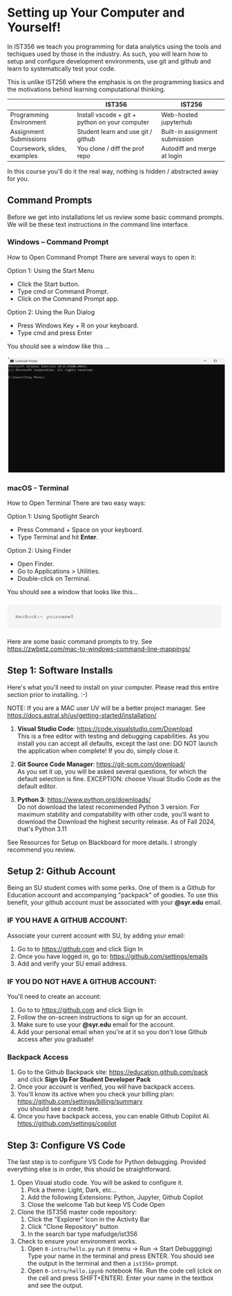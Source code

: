 # Setting up Your Computer and Yourself!

In IST356 we teach you programming for data analytics using the tools and techiques used by those in the industry. As such, you will learn how to setup and configure development environments, use git and github and learn to systematically test your code.

This is unlike IST256 where the emphasis is on the programming basics and the motivations behind learning computational thinking.



|| IST356 | IST256|
|-----|-----|-----|
Programming Environment | Install vscode + git + python on your computer | Web-hosted jupyterhub |
Assignment Submissions | Student learn and use git / github | Built-in assignment submission
Coursework, slides, examples | You clone / diff the prof repo | Autodiff and merge at login

In this course you'll do it the real way, nothing is hidden / abstracted away for you.

## Command Prompts

Before we get into installations let us review some basic command prompts. We will be these text instructions in the command line interface. 

### Windows – Command Prompt

How to Open Command Prompt
There are several ways to open it:

Option 1: Using the Start Menu
- Click the Start button.
- Type cmd or Command Prompt.
- Click on the Command Prompt app.

Option 2: Using the Run Dialog
- Press Windows Key + R on your keyboard.
- Type cmd and press Enter

You should see a window like this ...

![Windows Terminal](windowsterminal.png)

### macOS - Terminal 

How to Open Terminal
There are two easy ways:

Option 1: Using Spotlight Search
- Press Command + Space on your keyboard.
- Type Terminal and hit **Enter**.

Option 2: Using Finder
- Open Finder.
- Go to Applications > Utilities.
- Double-click on Terminal.

You should see a window that looks like this...

![Mac Terminal](macterminal.png)

Here are some basic command prompts to try. See https://zwbetz.com/mac-to-windows-command-line-mappings/

## Step 1: Software Installs

Here's what you'll need to install on your computer. Please read this entire section prior to installing. :-)

NOTE: If you are a MAC user UV will be a better project manager. See https://docs.astral.sh/uv/getting-started/installation/

1. **Visual Studio Code**: https://code.visualstudio.com/Download   
This is a free editor with testing and debugging capabilities. As you install you can accept all defaults, except the last one: DO NOT launch the application when complete! If you do, simply close it. 

2. **Git Source Code Manager**: https://git-scm.com/download/  
As you set it up, you will be asked several questions, for which the default selection is fine. EXCEPTION: choose Visual Studio Code as the default editor. 

3. **Python 3**: https://www.python.org/downloads/  
Do not download the latest recommended Python 3 version. For maximum stability and compatability with other code, you'll want to download the Download the highest security release. As of Fall 2024, that's Python 3.11

See Resources for Setup on Blackboard for more details. I strongly recommend you review. 


## Setup 2: Github Account

Being an SU student comes with some perks. One of them is a Github for Education account and accompanying "packpack" of goodies. To use this benefit, your github account must be associated with your **@syr.edu** email.

### IF YOU HAVE A GITHUB ACCOUNT:

Associate your current account with SU, by adding your email:

1. Go to to https://github.com  and click Sign In 
2. Once you have logged in, go to: https://github.com/settings/emails  
3. Add and verify your SU email address.

### IF YOU DO NOT HAVE A GITHUB ACCOUNT:

You'll need to create an account:

1. Go to to https://github.com  and click Sign In 
2. Follow the on-screen instructions to sign up for an account.
3. Make sure to use your **@syr.edu** email for the account.
4. Add your personal email when you're at it so you don't lose Github access after you graduate!

### Backpack Access

1. Go to the Github Backpack site:  https://education.github.com/pack  
and click **Sign Up For Student Developer Pack**
2. Once your account is verified, you will have backpack access.
3. You'll know its active when you check your billing plan: https://github.com/settings/billing/summary   
you should see a credit here.
4. Once you have backpack access, you can enable Github Copilot AI. https://github.com/settings/copilot 


## Step 3: Configure VS Code

The last step is to configure VS Code for Python debugging. Provided everything else is in order, this should be straightforward.

1. Open Visual studio code. You will be asked to configure it.
    1. Pick a theme: Light, Dark, etc...
    2. Add the following Extensions: Python, Jupyter, Github Copilot
    3. Close the welcome Tab but keep VS Code Open
2. Clone the IST356 master code repository:
    1. Click the "Explorer" Icon in the Activity Bar
    2. Click "Clone Repository" button
    3. In the search bar type mafudge/ist356
3. Check to ensure your environment works.
    1. Open `0-intro/hello.py` run it (menu -> Run -> Start Debuggging) Type your name in the terminal and press ENTER. You should see the output in the terminal and then a `ist356>` prompt.
    2. Open `0-intro/hello.ipynb` notebook file. Run the code cell (click on the cell and press SHIFT+ENTER). Enter your name in the textbox and see the output.
